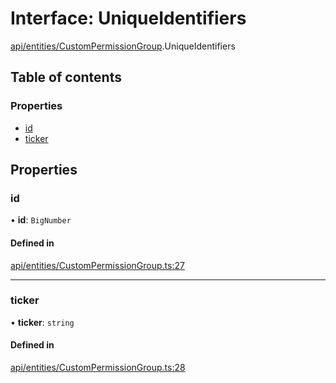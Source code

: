 # Interface: UniqueIdentifiers

[api/entities/CustomPermissionGroup](../wiki/api.entities.CustomPermissionGroup).UniqueIdentifiers

## Table of contents

### Properties

- [id](../wiki/api.entities.CustomPermissionGroup.UniqueIdentifiers#id)
- [ticker](../wiki/api.entities.CustomPermissionGroup.UniqueIdentifiers#ticker)

## Properties

### id

• **id**: `BigNumber`

#### Defined in

[api/entities/CustomPermissionGroup.ts:27](https://github.com/PolymathNetwork/polymesh-sdk/blob/31dfa0dc/src/api/entities/CustomPermissionGroup.ts#L27)

___

### ticker

• **ticker**: `string`

#### Defined in

[api/entities/CustomPermissionGroup.ts:28](https://github.com/PolymathNetwork/polymesh-sdk/blob/31dfa0dc/src/api/entities/CustomPermissionGroup.ts#L28)
